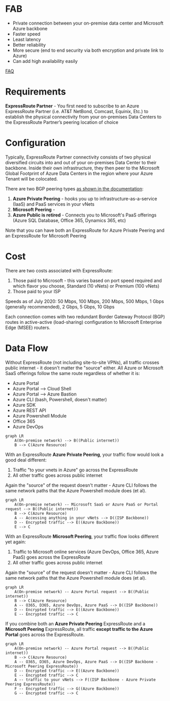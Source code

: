 # FAB 
- Private connection between your on-premise data center and Microsoft Azure backbone
- Faster speed
- Least latency
- Better reliability
- More secure (end to end security via both encryption and private link to Azure)
- Can add high availability easily

[FAQ](https://docs.microsoft.com/en-us/azure/expressroute/expressroute-faqs)

# Requirements
**ExpressRoute Partner** - You first need to subscribe to an Azure ExpressRoute Partner (i.e.
AT&T NetBond, Comcast, Equinix, Etc.) to establish the physical connectivity from your on-premises
Data Centers to the ExpressRoute Partner’s peering location of choice

# Configuration
Typically, ExpressRoute Partner connectivity consists of two physical diversified circuits into and out of
your on-premises Data Center to their backbone. Inside their own infrastructure, they then peer to the Microsoft Global
Footprint of Azure Data Centers in the region where your Azure Tenant will be colocated.

There are two BGP peering types [as shown in the documentation](https://docs.microsoft.com/en-us/azure/expressroute/expressroute-circuit-peerings): 
1. **Azure Private Peering** - hooks you up to infrastructure-as-a-service (IaaS) and PaaS services in your vNets
1. **Microsoft Peering** - 
1. **Azure Public is retired** - Connects you to Microsoft's PaaS offerings (Azure SQL Database, Office 365, Dynamics 365, etc)

Note that you can have both an ExpressRoute for Azure Private Peering and an ExpressRoute for Microsoft Peering

# Cost
There are two costs associated with ExpressRoute:
1. Those paid to Microsoft - this varies based on port speed required and which flavor you choose, Standard (10 vNets) or Premium (100 vNets)
1. Those paid to your ISP

Speeds as of July 2020: 50 Mbps, 100 Mbps, 200 Mbps, 500 Mbps, 1 Gbps (generally recommended), 2 Gbps, 5 Gbps, 10 Gbps

Each connection comes with two redundant Border Gateway Protocol (BGP) routes in active-active (load-sharing) configuration to Microsoft Enterprise Edge (MSEE) routers. 

# Data Flow
Without ExpressRoute (not including site-to-site VPNs), all traffic crosses public internet - it doesn't matter the "source" either. All Azure or Microsoft SaaS offerings follow the same route regardless of whether it is:
- Azure Portal
- Azure Portal --> Cloud Shell
- Azure Portal --> Azure Bastion
- Azure CLI (bash, Powershell, doesn't matter)
- Azure SDK
- Azure REST API
- Azure Powershell Module
- Office 365
- Azure DevOps
```mermaid
graph LR
    A(On-premise network) --> B((Public internet))
    B --> C(Azure Resource)
```    

With an ExpressRoute **Azure Private Peering**, your traffic flow would look a good deal different:
1. Traffic "to your vnets in Azure" go across the ExpressRoute
2. All other traffic goes across public internet

Again the "source" of the request doesn't matter - Azure CLI follows the same network paths that the Azure Powershell module does (et al).
```mermaid
graph LR
    A(On-premise network) -- Microsoft SaaS or Azure PaaS or Portal request --> B((Public internet))
    B --> C(Azure Resource)
    A -- Accessing anything in your vNets --> D((ISP Backbone))
    D -- Encrypted traffic --> E((Azure Backbone))
    E --> C
```    
With an ExpressRoute **Microsoft Peering**, your traffic flow looks different yet again:
1. Traffic to Microsoft online services (Azure DevOps, Office 365, Azure PaaS) goes across the ExpressRoute
2. All other traffic goes across public internet

Again the "source" of the request doesn't matter - Azure CLI follows the same network paths that the Azure Powershell module does (et al).
```mermaid
graph LR
    A(On-premise network) -- Azure Portal request --> B((Public internet))
    B --> C(Azure Resource)
    A -- O365, D365, Azure DevOps, Azure PaaS --> D((ISP Backbone))
    D -- Encrypted traffic --> E((Azure Backbone))
    E -- Encrypted traffic --> C
```    

If you combine both an **Azure Private Peering** ExpressRoute and a **Microsoft Peering** ExpressRoute, all traffic **except traffic to the Azure Portal** goes across the ExpressRoute.
```mermaid
graph LR
    A(On-premise network) -- Azure Portal request --> B((Public internet))
    B --> C(Azure Resource)
    A -- O365, D365, Azure DevOps, Azure PaaS --> D((ISP Backbone - Microsoft Peering ExpressRoute))
    D -- Encrypted traffic --> E((Azure Backbone))
    E -- Encrypted traffic --> C
    A -- traffic to your vNets --> F((ISP Backbone - Azure Private Peering ExpressRoute))
    F -- Encrypted traffic --> G((Azure Backbone))
    G -- Encrypted traffic --> C
```    
